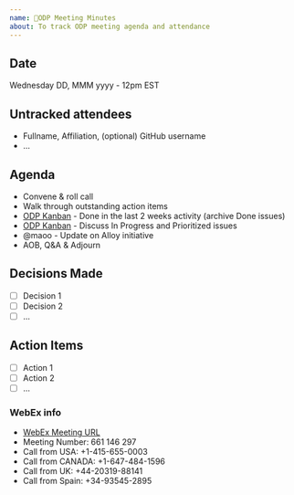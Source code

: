 ```yaml
---
name: 🤝ODP Meeting Minutes
about: To track ODP meeting agenda and attendance
---
```


## Date
Wednesday DD, MMM yyyy - 12pm EST

## Untracked attendees
- Fullname, Affiliation, (optional) GitHub username
- ...

## Agenda
- Convene & roll call
- Walk through outstanding action items
- [ODP Kanban](https://github.com/orgs/finos/projects/8) - Done in the last 2 weeks activity (archive Done issues)
- [ODP Kanban](https://github.com/orgs/finos/projects/8) - Discuss In Progress and Prioritized issues
- @maoo - Update on Alloy initiative
- AOB, Q&A & Adjourn

## Decisions Made
- [ ] Decision 1
- [ ] Decision 2
- [ ] ...

## Action Items
- [ ] Action 1
- [ ] Action 2
- [ ] ...

### WebEx info
- [WebEx Meeting URL](https://finos.webex.com/finos/j.php?MTID=me6cd7441ee4946d919175d20a0b267a4)
- Meeting Number: 661 146 297
- Call from USA: +1-415-655-0003
- Call from CANADA: +1-647-484-1596 
- Call from UK: +44-20319-88141
- Call from Spain: +34-93545-2895

